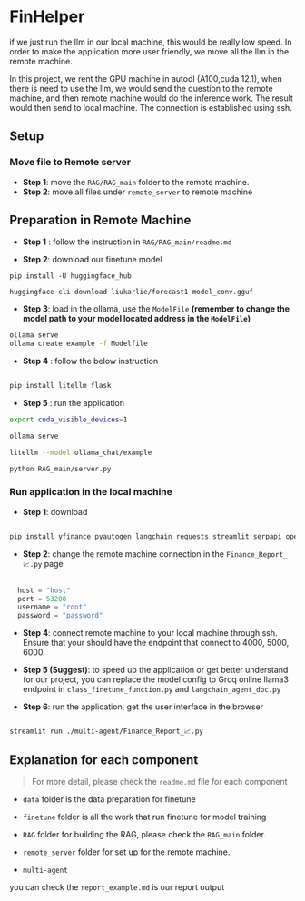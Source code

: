 # FinHelper

if we just run the llm in our local machine, this would be really low speed. In order to make the application more user friendly, we move all the llm in the remote machine. 

In this project, we rent the GPU machine in autodl (A100,cuda 12.1), when there is need to use the llm, we would send the question to the remote machine, and then remote machine would do the inference work. The result would then send to local machine. The connection is established using ssh.

## Setup
### Move file to Remote server
- **Step 1**: move the `RAG/RAG_main` folder to the remote machine. 
- **Step 2**: move all files under `remote_server` to remote machine

## Preparation in Remote Machine

- **Step 1** : follow the instruction in `RAG/RAG_main/readme.md`

- **Step 2**: download our finetune model 
```
pip install -U huggingface_hub

huggingface-cli download liukarlie/forecast1 model_conv.gguf

```
- **Step 3**: load in the ollama, use the `ModelFile` **(remember to change the model path to your model located address in the `ModelFile`)**
```bash
ollama serve
ollama create example -f Modelfile

```
- **Step 4** : follow the below instruction

```bash

pip install litellm flask

```
- **Step 5** : run the application

```bash
export cuda_visible_devices=1

ollama serve

litellm --model ollama_chat/example

python RAG_main/server.py

```


### Run application in the local machine

- **Step 1**:  download

```bash

pip install yfinance pyautogen langchain requests streamlit serpapi openai pandas langchain langchain-community langchain-core langchain-experimental langchain-groq langchain-openai flask duckduckgo_search 

```

- **Step 2**: change the remote machine connection in the `Finance_Report_📈.py` page
```python

  host = "host"
  port = 53208 
  username = "root"
  password = "password"
```

- **Step 4**: connect remote machine to your local machine through ssh. Ensure that your should have the endpoint that connect to 4000, 5000, 6000.

- **Step 5 (Suggest)**: to speed up the application or get better understand for our project, you can replace the model config to Groq online llama3 endpoint in `class_finetune_function.py` and `langchain_agent_doc.py`

- **Step 6**: run the application, get the user interface in the browser
```bash

streamlit run ./multi-agent/Finance_Report_📈.py

```

## Explanation for each component
> For more detail, please check the `readme.md` file for each component

* `data` folder is the data preparation for finetune
* `finetune` folder is all the work that run finetune for model training

* `RAG` folder for building the RAG, please check the `RAG_main` folder.

* `remote_server` folder for set up for the remote machine.
* `multi-agent` 

you can check the `report_example.md` is our report output



